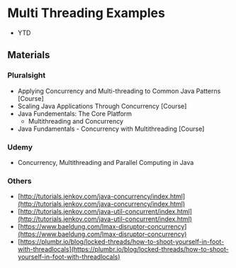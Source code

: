 # Multi Threading Examples
* YTD

## Materials
### Pluralsight
* Applying Concurrency and Multi-threading to Common Java Patterns [Course]
* Scaling Java Applications Through Concurrency [Course]
* Java Fundementals: The Core Platform
  * Multithreading and Concurrency
* Java Fundamentals - Concurrency with Multithreading [Course]

### Udemy
* Concurrency, Multithreading and Parallel Computing in Java

### Others
* [http://tutorials.jenkov.com/java-concurrency/index.html](http://tutorials.jenkov.com/java-concurrency/index.html)
* [http://tutorials.jenkov.com/java-util-concurrent/index.html](http://tutorials.jenkov.com/java-util-concurrent/index.html)
* [https://www.baeldung.com/lmax-disruptor-concurrency](https://www.baeldung.com/lmax-disruptor-concurrency)
* [https://plumbr.io/blog/locked-threads/how-to-shoot-yourself-in-foot-with-threadlocals](https://plumbr.io/blog/locked-threads/how-to-shoot-yourself-in-foot-with-threadlocals)
